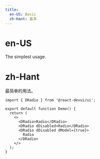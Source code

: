 ```yaml
---
title:
  en-US: Basic
  zh-Hant: 基本
---
```


# en-US

The simplest usage.

# zh-Hant

最简单的用法。

```tsx
import { DRadio } from '@react-devui/ui';

export default function Demo() {
  return (
    <>
      <DRadio>Radio</DRadio>
      <DRadio dDisabled>Radio</DRadio>
      <DRadio dDisabled dModel={true}>
        Radio
      </DRadio>
    </>
  );
}
```
